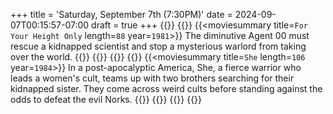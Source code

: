 +++
title = 'Saturday, September 7th (7:30PM)'
date = 2024-09-07T00:15:57-07:00
draft = true
+++
{{<movienight>}}
{{<movie>}}
{{<moviesummary title=`For Your Height Only` length=`88` year=`1981`>}}
The diminutive Agent 00 must rescue a kidnapped scientist and stop a mysterious warlord from taking over the world.
{{</moviesummary>}}
{{<movietrailer iRajrmiarkg>}}
{{</movie>}}
{{<movie>}}
{{<moviesummary title=`She` length=`106` year=`1984`>}}
In a post-apocalyptic America, She, a fierce warrior who leads a women's cult, teams up with two brothers searching for their kidnapped sister. They come across weird cults before standing against the odds to defeat the evil Norks.
{{</moviesummary>}}
{{<movietrailer koubGuN6A38>}}
{{</movie>}}
{{</movienight>}}